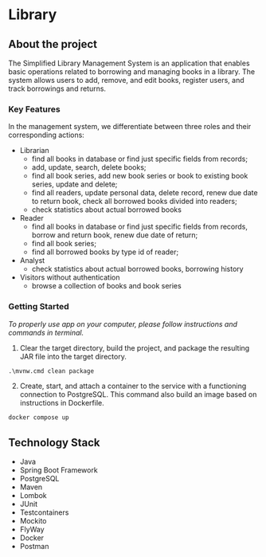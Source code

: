 # Library

## About the project

The Simplified Library Management System is an application that enables basic operations related to borrowing and managing
books in a library. The system allows users to add, remove, and edit books, register users, and track borrowings and
returns.

### Key Features ###

In the management system, we differentiate between three roles and their corresponding actions:

* Librarian
    - find all books in database or find just specific fields from records;
    - add, update, search, delete books;
    - find all book series, add new book series or book to existing book series, update and delete;
    - find all readers, update personal data, delete record, renew due date to return book, check all borrowed books divided into readers;
    - check statistics about actual borrowed books
* Reader
  - find all books in database or find just specific fields from records, borrow and return book, renew due date of return;
  - find all book series;
  - find all borrowed books by type id of reader;
* Analyst
    - check statistics about actual borrowed books, borrowing history
* Visitors without authentication
    - browse a collection of books and book series


### Getting Started ###

_To properly use app on your computer, please follow instructions and commands in terminal._

1. Clear the target directory, build the project, and package the resulting JAR file into the target directory.

```cmd
.\mvnw.cmd clean package
```

2. Create, start, and attach a container to the service with a functioning connection to PostgreSQL. This command also build an
   image based on instructions in Dockerfile.

```cmd
docker compose up
```

## Technology Stack ##

+ Java
+ Spring Boot Framework
+ PostgreSQL
+ Maven
+ Lombok
+ JUnit
+ Testcontainers
+ Mockito
+ FlyWay
+ Docker
+ Postman